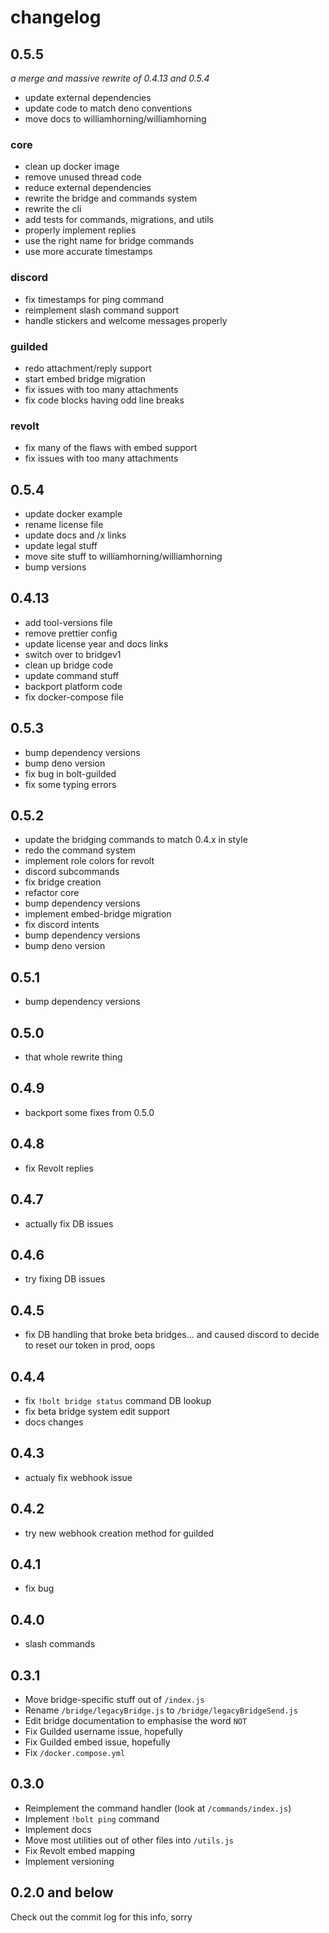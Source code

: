 # changelog

## 0.5.5

_a merge and massive rewrite of 0.4.13 and 0.5.4_

- update external dependencies
- update code to match deno conventions
- move docs to williamhorning/williamhorning

### core

- clean up docker image
- remove unused thread code
- reduce external dependencies
- rewrite the bridge and commands system
- rewrite the cli
- add tests for commands, migrations, and utils
- properly implement replies
- use the right name for bridge commands
- use more accurate timestamps

### discord

- fix timestamps for ping command
- reimplement slash command support
- handle stickers and welcome messages properly

### guilded

- redo attachment/reply support
- start embed bridge migration
- fix issues with too many attachments
- fix code blocks having odd line breaks

### revolt

- fix many of the flaws with embed support
- fix issues with too many attachments

## 0.5.4

- update docker example
- rename license file
- update docs and /x links
- update legal stuff
- move site stuff to williamhorning/williamhorning
- bump versions

## 0.4.13

- add tool-versions file
- remove prettier config
- update license year and docs links
- switch over to bridgev1
- clean up bridge code
- update command stuff
- backport platform code
- fix docker-compose file

## 0.5.3

- bump dependency versions
- bump deno version
- fix bug in bolt-guilded
- fix some typing errors

## 0.5.2

- update the bridging commands to match 0.4.x in style
- redo the command system
- implement role colors for revolt
- discord subcommands
- fix bridge creation
- refactor core
- bump dependency versions
- implement embed-bridge migration
- fix discord intents
- bump dependency versions
- bump deno version

## 0.5.1

- bump dependency versions

## 0.5.0

- that whole rewrite thing

## 0.4.9

- backport some fixes from 0.5.0

## 0.4.8

- fix Revolt replies

## 0.4.7

- actually fix DB issues

## 0.4.6

- try fixing DB issues

## 0.4.5

- fix DB handling that broke beta bridges... and caused discord to decide to
  reset our token in prod, oops

## 0.4.4

- fix `!bolt bridge status` command DB lookup
- fix beta bridge system edit support
- docs changes

## 0.4.3

- actualy fix webhook issue

## 0.4.2

- try new webhook creation method for guilded

## 0.4.1

- fix bug

## 0.4.0

- slash commands

## 0.3.1

- Move bridge-specific stuff out of `/index.js`
- Rename `/bridge/legacyBridge.js` to `/bridge/legacyBridgeSend.js`
- Edit bridge documentation to emphasise the word `NOT`
- Fix Guilded username issue, hopefully
- Fix Guilded embed issue, hopefully
- Fix `/docker.compose.yml`

## 0.3.0

- Reimplement the command handler (look at `/commands/index.js`)
- Implement `!bolt ping` command
- Implement docs
- Move most utilities out of other files into `/utils.js`
- Fix Revolt embed mapping
- Implement versioning

## 0.2.0 and below

Check out the commit log for this info, sorry
